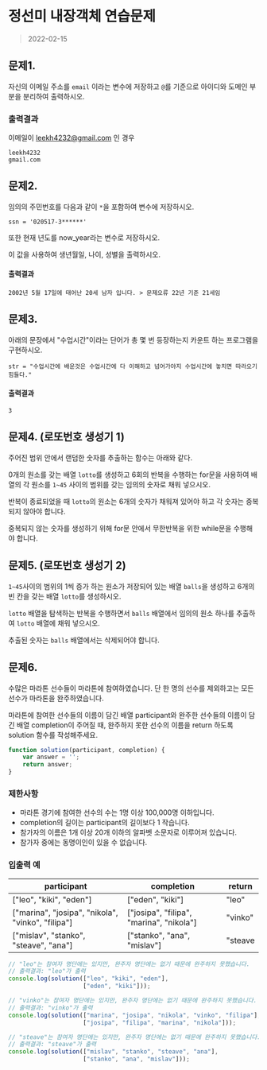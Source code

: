 # 정선미 내장객체 연습문제
> 2022-02-15

## 문제1.

자신의 이메일 주소를 `email` 이라는 변수에 저장하고 `@`를 기준으로 아이디와 도메인 부분을 분리하여 출력하시오.


### 출력결과

이메일이 leekh4232@gmail.com 인 경우

```
leekh4232
gmail.com
```

## 문제2.

임의의 주민번호를 다음과 같이 `*`을 포함하여 변수에 저장하시오.

```
ssn = '020517-3******'
```

또한 현재 년도를 now_year라는 변수로 저장하시오.

이 값을 사용하여 생년월일, 나이, 성별을 출력하시오.

#### 출력결과

```
2002년 5월 17일에 태어난 20세 남자 입니다. > 문제오류 22년 기준 21세임
```


## 문제3.

아래의 문장에서 "수업시간"이라는 단어가 총 몇 번 등장하는지 카운트 하는 프로그램을 구현하시오.

```
str = "수업시간에 배운것은 수업시간에 다 이해하고 넘어가야지 수업시간에 놓치면 따라오기 힘들다."
```

#### 출력결과

```
3
```

## 문제4. (로또번호 생성기 1)

주어진 범위 안에서 랜덤한 숫자를 추출하는 함수는 아래와 같다.

0개의 원소를 갖는 배열 `lotto`를 생성하고 6회의 반복을 수행하는 for문을 사용하여 배열의 각 원소를 `1~45` 사이의 범위를 갖는 임의의 숫자로 채워 넣으시오.

반복이 종료되었을 때 `lotto`의 원소는 6개의 숫자가 채워져 있어야 하고 각 숫자는 중복되지 않아야 합니다.

중복되지 않는 숫자를 생성하기 위해 for문 안에서 무한반복을 위한 while문을 수행해야 합니다.


## 문제5. (로또번호 생성기 2)

`1~45`사이의 범위의 1씩 증가 하는 원소가 저장되어 있는 배열 `balls`을 생성하고 6개의 빈 칸을 갖는 배열 `lotto`를 생성하시오.

`lotto` 배열을 탐색하는 반복을 수행하면서 `balls` 배열에서 임의의 원소 하나를 추출하여 `lotto` 배열에 채워 넣으시오.

추출된 숫자는 `balls` 배열에서는 삭제되어야 합니다.


## 문제6.

수많은 마라톤 선수들이 마라톤에 참여하였습니다. 단 한 명의 선수를 제외하고는 모든 선수가 마라톤을 완주하였습니다.

마라톤에 참여한 선수들의 이름이 담긴 배열 participant와 완주한 선수들의 이름이 담긴 배열 completion이 주어질 때, 완주하지 못한 선수의 이름을 return 하도록 solution 함수를 작성해주세요.

```javascript
function solution(participant, completion) {
    var answer = '';
    return answer;
}
```

### 제한사항

- 마라톤 경기에 참여한 선수의 수는 1명 이상 100,000명 이하입니다.
- completion의 길이는 participant의 길이보다 1 작습니다.
- 참가자의 이름은 1개 이상 20개 이하의 알파벳 소문자로 이루어져 있습니다.
- 참가자 중에는 동명이인이 있을 수 없습니다.

### 입출력 예

| participant | completion | return |
|---|---|---|
| ["leo", "kiki", "eden"] | ["eden", "kiki"] | "leo" |
| ["marina", "josipa", "nikola", "vinko", "filipa"] | ["josipa", "filipa", "marina", "nikola"] | "vinko" |
| ["mislav", "stanko", "steave", "ana"] | ["stanko", "ana", "mislav"] | "steave |

```javascript
// "leo"는 참여자 명단에는 있지만, 완주자 명단에는 없기 때문에 완주하지 못했습니다.
// 출력결과: "leo"가 출력
console.log(solution(["leo", "kiki", "eden"], 
                     ["eden", "kiki"]));

// "vinko"는 참여자 명단에는 있지만, 완주자 명단에는 없기 때문에 완주하지 못했습니다.
// 출력결과: "vinko"가 출력
console.log(solution(["marina", "josipa", "nikola", "vinko", "filipa"], 
                     ["josipa", "filipa", "marina", "nikola"]));

// "steave"는 참여자 명단에는 있지만, 완주자 명단에는 없기 때문에 완주하지 못했습니다.
// 출력결과: "steave"가 출력
console.log(solution(["mislav", "stanko", "steave", "ana"], 
                     ["stanko", "ana", "mislav"]));
```